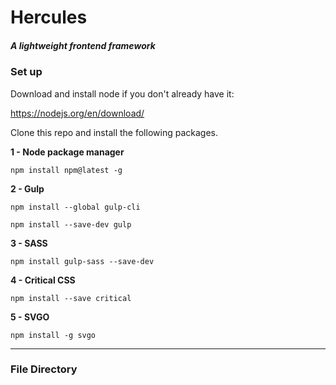 # Hercules
##### A lightweight frontend framework

### Set up

Download and install node if you don't already have it:

https://nodejs.org/en/download/


Clone this repo and install the following packages.

**1 - Node package manager**

`npm install npm@latest -g`

**2 - Gulp**

`npm install --global gulp-cli`

`npm install --save-dev gulp`

**3 - SASS**

`npm install gulp-sass --save-dev`

**4 - Critical CSS**

`npm install --save critical`

**5 - SVGO**

`npm install -g svgo`

---

### File Directory




